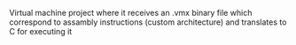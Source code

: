 Virtual machine project where it receives an .vmx binary file which correspond to assambly instructions (custom architecture) and translates to C for executing it
